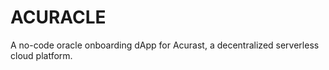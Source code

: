 # ACURACLE

A no-code oracle onboarding dApp for Acurast, a decentralized serverless cloud platform.
